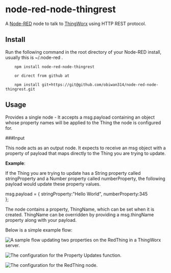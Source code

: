 node-red-node-thingrest
=====================

A <a href="http://nodered.org" target="_new">Node-RED</a> node to talk to <a href="http://www.thingworx.com" target="_new">ThingWorx</a> using HTTP REST protocol.

Install
-------

Run the following command in the root directory of your Node-RED install, usually
this is ~/.node-red .

        npm install node-red-node-thingrest

        or direct from github at

        npm install git+https://git@github.com/obiwan314/node-red-node-thingrest.git


Usage
-----

Provides a single node - It accepts a msg.payload containing an object whose property names will be applied to the Thing the node is configured for.

###Input

This node acts as an output node. It expects to receive an msg object with a property of payload that maps directly to the Thing you are trying to update.

**Example**:

If the Thing you are trying to update has a String property called stringProperty and a Number property called numberProperty, the following payload would  update these property values.

msg.payload = {
	stringProperty:"Hello World",
	numberProperty:345	
};

The node contains a property, ThingName, which can be set when it is created. ThingName can be overridden by providing a msg.thingName property along with your payload.

Below is a simple example flow:

![A sample flow updating two properties on the RedThing in a ThingWorx server.](https://raw.githubusercontent.com/obiwan314/node-red-node-thingrest/master/images/sample-flow.png)

![The configuration for the Property Updates function.](https://raw.githubusercontent.com/obiwan314/node-red-node-thingrest/master/images/property-updates-dialog.png)

![The configuration for the RedThing node.](https://raw.githubusercontent.com/obiwan314/node-red-node-thingrest/master/images/rest-thing-node.png)

